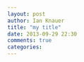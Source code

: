 ```yaml
---
layout: post
author: Ian Knauer
title: "my title"
date: 2013-09-29 22:30
comments: true
categories: 
---
```

